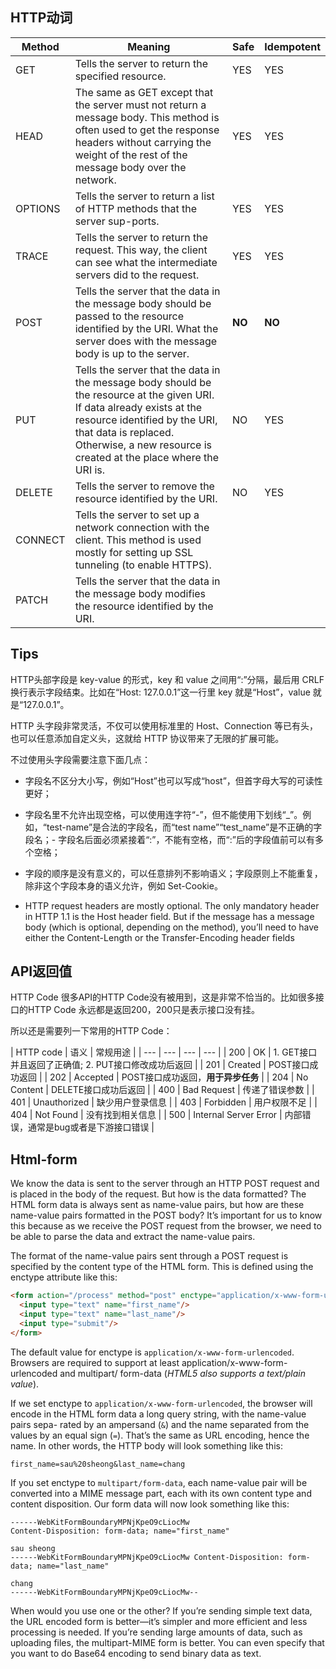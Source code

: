 ## HTTP动词

| Method | Meaning | Safe | Idempotent |
|--- | --- | --- | --- |
| GET | Tells the server to return the specified resource. | YES | YES |
| HEAD | The same as GET except that the server must not return a message body. This method is often used to get the response headers without carrying the weight of the rest of the message body over the network. | YES | YES |
| OPTIONS | Tells the server to return a list of HTTP methods that the server sup-ports. | YES | YES |
| TRACE | Tells the server to return the request. This way, the client can see what the intermediate servers did to the request. | YES | YES |
| POST | Tells the server that the data in the message body should be passed to the resource identified by the URI. What the server does with the message body is up to the server. | **NO** | **NO** |
| PUT | Tells the server that the data in the message body should be the resource at the given URI. If data already exists at the resource identified by the URI, that data is replaced. Otherwise, a new resource is created at the place where the URI is. | NO | YES |
| DELETE | Tells the server to remove the resource identified by the URI. | NO | YES |
| CONNECT | Tells the server to set up a network connection with the client. This method is used mostly for setting up SSL tunneling (to enable HTTPS). |  |  |
| PATCH | Tells the server that the data in the message body modifies the resource identified by the URI. | | | 

## Tips

HTTP头部字段是 key-value 的形式，key 和 value 之间用“:”分隔，最后用 CRLF 换行表示字段结束。比如在“Host: 127.0.0.1”这一行里 key 就是“Host”，value 就是“127.0.0.1”。

HTTP 头字段非常灵活，不仅可以使用标准里的 Host、Connection 等已有头，也可以任意添加自定义头，这就给 HTTP 协议带来了无限的扩展可能。

不过使用头字段需要注意下面几点：
- 字段名不区分大小写，例如“Host”也可以写成“host”，但首字母大写的可读性更好；
- 字段名里不允许出现空格，可以使用连字符“-”，但不能使用下划线“_”。例如，“test-name”是合法的字段名，而“test name”“test_name”是不正确的字段名；- 字段名后面必须紧接着“:”，不能有空格，而“:”后的字段值前可以有多个空格；
- 字段的顺序是没有意义的，可以任意排列不影响语义；字段原则上不能重复，除非这个字段本身的语义允许，例如 Set-Cookie。

- HTTP request headers are mostly optional. The only mandatory header in HTTP 1.1 is the Host header field. But if the message has a message body (which is optional, depending on the method), you’ll need to have either the Content-Length or the Transfer-Encoding header fields

## API返回值

HTTP Code
很多API的HTTP Code没有被用到，这是非常不恰当的。比如很多接口的HTTP Code 永远都是返回200，200只是表示接口没有挂。

所以还是需要列一下常用的HTTP Code：

| HTTP code | 语义  | 常规用途 |
| --- | --- | --- | --- |
| 200	| OK	| 1. GET接口并且返回了正确值;  2. PUT接口修改成功后返回 |
| 201 | Created |	POST接口成功返回 |
| 202 | Accepted | POST接口成功返回，**用于异步任务** |
| 204 |	No Content |	DELETE接口成功后返回 |
| 400 | Bad Request |	传递了错误参数 |
| 401 |	Unauthorized |	缺少用户登录信息 |
| 403 |	Forbidden |	用户权限不足 |
| 404 |	Not Found |	没有找到相关信息 |
| 500 | Internal Server Error |	内部错误，通常是bug或者是下游接口错误 |



## Html-form
We know the data is sent to the server through an HTTP POST request and is placed in the body of the request. But how is the data formatted? The HTML form data is always sent as name-value pairs, but how are these name-value pairs formatted in the POST body? It’s important for us to know this because as we receive the POST request from the browser, we need to be able to parse the data and extract the name-value pairs.

The format of the name-value pairs sent through a POST request is specified by the content type of the HTML form. This is defined using the enctype attribute like this:

```html
<form action="/process" method="post" enctype="application/x-www-form-urlencoded">
  <input type="text" name="first_name"/>
  <input type="text" name="last_name"/>
  <input type="submit"/>
</form>
```

The default value for enctype is `application/x-www-form-urlencoded`. Browsers are required to support at least application/x-www-form-urlencoded and multipart/ form-data (*HTML5 also supports a text/plain value*).

If we set enctype to `application/x-www-form-urlencoded`, the browser will encode in the HTML form data a long query string, with the name-value pairs sepa- rated by an ampersand (`&`) and the name separated from the values by an equal sign (`=`). That’s the same as URL encoding, hence the name.
In other words, the HTTP body will look something like this:
```
first_name=sau%20sheong&last_name=chang
```

If you set enctype to `multipart/form-data`, each name-value pair will be converted into a MIME message part, each with its own content type and content disposition. Our form data will now look something like this:
```
------WebKitFormBoundaryMPNjKpeO9cLiocMw 
Content-Disposition: form-data; name="first_name"

sau sheong 
------WebKitFormBoundaryMPNjKpeO9cLiocMw Content-Disposition: form-data; name="last_name"

chang
------WebKitFormBoundaryMPNjKpeO9cLiocMw--

```
When would you use one or the other? If you’re sending simple text data, the URL encoded form is better—it’s simpler and more efficient and less processing is needed. If you’re sending large amounts of data, such as uploading files, the multipart-MIME form is better. You can even specify that you want to do Base64 encoding to send binary data as text.